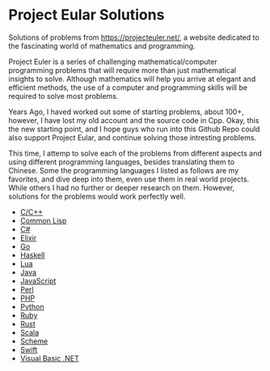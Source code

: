 # Project Eular Solutions

Solutions of problems from https://projecteuler.net/, a website dedicated to the fascinating world of mathematics and programming.

Project Euler is a series of challenging mathematical/computer programming problems that will require more than just mathematical insights to solve. Although mathematics will help you arrive at elegant and efficient methods, the use of a computer and programming skills will be required to solve most problems.

Years Ago, I haved worked out some of starting problems, about 100+, however, I have lost my old account and the source code in Cpp. Okay, this the new starting point, and I hope guys who run into this Github Repo could also support Project Eular, and continue solving those intresting problems.

This time, I attemp to solve each of the problems from different aspects and using different programming languages, besides translating them to Chinese. Some the programming languages I listed as follows are my favorites, and dive deep into them, even use them in real world projects. While others I had no further or deeper research on them. However, solutions for the problems would work perfectly well.

* [C/C++](./c_cpp/)
* [Common Lisp](./commonlisp/)
* [C#](./csharp/)
* [Elixir](./elixir/)
* [Go](./go/)
* [Haskell](./haskell/)
* [Lua](./lua/)
* [Java](./java/)
* [JavaScript](./javascript/)
* [Perl](./perl/)
* [PHP](./php/)
* [Python](./python/)
* [Ruby](./ruby/)
* [Rust](./rust/)
* [Scala](./scala/)
* [Scheme](./scheme/)
* [Swift](./swift/)
* [Visual Basic .NET](./vb.net/)


